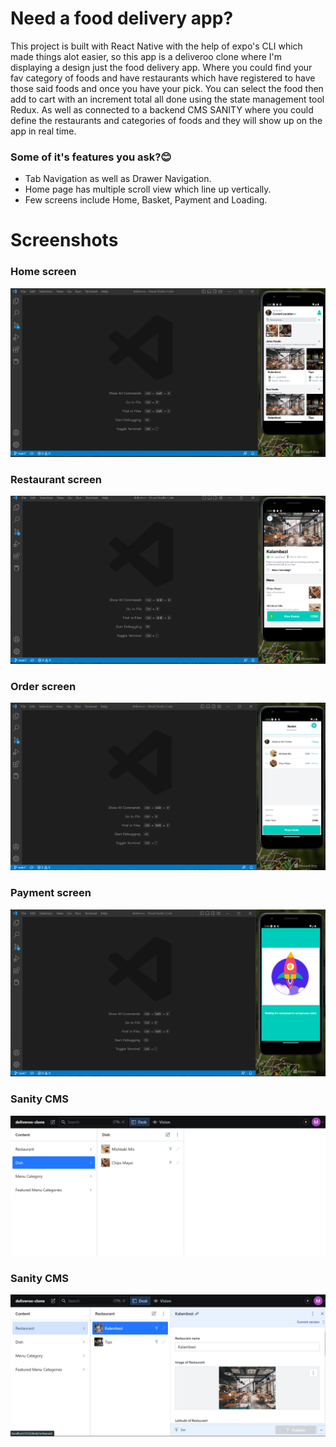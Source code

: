 # Need a food delivery app?

This project is built with React Native with the help of expo's CLI which made things alot easier, so this app is a deliveroo clone where I'm displaying a design just the food delivery app. Where you could find your fav category of foods and have restaurants which have registered to have those said foods and once you have your pick. You can select the food then add to cart with an increment total all done using the state management tool Redux. As well as connected to a backend CMS SANITY where you could define the restaurants and categories of foods and they will show up on the app in real time.

### Some of it's features you ask?:blush:

- Tab Navigation as well as Drawer Navigation.
- Home page has multiple scroll view which line up vertically.
- Few screens include Home, Basket, Payment and Loading.

# Screenshots

### Home screen

![Getting Started](./screenshots/pic1.png)

### Restaurant screen

![Getting Started](./screenshots/pic2.png)

### Order screen

![Getting Started](./screenshots/pic3.png)

### Payment screen

![Getting Started](./screenshots/pic4.png)

### Sanity CMS

![Getting Started](./screenshots/pic5.png)

### Sanity CMS

![Getting Started](./screenshots/pic6.png)
